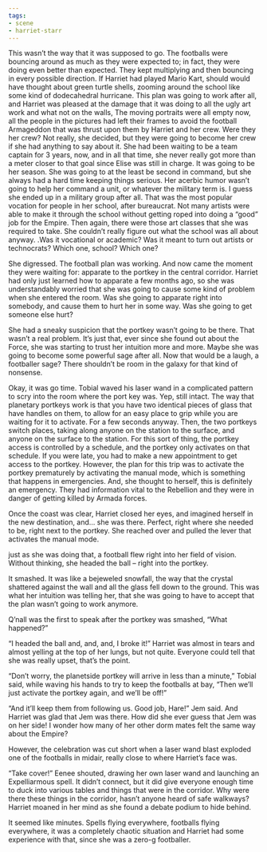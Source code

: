 ```yaml
---
tags:
- scene
- harriet-starr
---
```


This wasn’t the way that it was supposed to go. The footballs were
bouncing around as much as they were expected to; in fact, they were
doing even better than expected. They kept multiplying and then bouncing
in every possible direction. If Harriet had played Mario Kart, should
would have thought about green turtle shells, zooming around the school
like some kind of dodecahedral hurricane. This plan was going to work
after all, and Harriet was pleased at the damage that it was doing to
all the ugly art work and what not on the walls, The moving portraits
were all empty now, all the people in the pictures had left their frames
to avoid the football Armageddon that was thrust upon them by Harriet
and her crew. Were they her crew? Not really, she decided, but they were
going to become her crew if she had anything to say about it. She had
been waiting to be a team captain for 3 years, now, and in all that
time, she never really got more than a meter closer to that goal since
Elise was still in charge. It was going to be her season. She was going
to at the least be second in command, but she always had a hard time
keeping things serious. Her acerbic humor wasn’t going to help her
command a unit, or whatever the military term is. I guess she ended up
in a military group after all. That was the most popular vocation for
people in her school, after bureaucrat. Not many artists were able to
make it through the school without getting roped into doing a “good” job
for the Empire. Then again, there were those art classes that she was
required to take. She couldn’t really figure out what the school was all
about anyway. .Was it vocational or academic? Was it meant to turn out
artists or technocrats? Which one, school? Which one?

She digressed. The football plan was working. And now came the moment
they were waiting for: apparate to the portkey in the central corridor.
Harriet had only just learned how to apparate a few months ago, so she
was understandably worried that she was going to cause some kind of
problem when she entered the room. Was she going to apparate right into
somebody, and cause them to hurt her in some way. Was she going to get
someone else hurt?

She had a sneaky suspicion that the portkey wasn’t going to be there.
That wasn’t a real problem. It’s just that, ever since she found out
about the Force, she was starting to trust her intuition more and more.
Maybe she was going to become some powerful sage after all. Now that
would be a laugh, a footballer sage? There shouldn’t be room in the
galaxy for that kind of nonsense.

Okay, it was go time. Tobial waved his laser wand in a complicated
pattern to scry into the room where the port key was. Yep, still intact.
The way that planetary portkeys work is that you have two identical
pieces of glass that have handles on them, to allow for an easy place to
grip while you are waiting for it to activate. For a few seconds anyway.
Then, the two portkeys switch places, taking along anyone on the station
to the surface, and anyone on the surface to the station. For this sort
of thing, the portkey access is controlled by a schedule, and the
portkey only activates on that schedule. If you were late, you had to
make a new appointment to get access to the portkey. However, the plan
for this trip was to activate the portkey prematurely by activating the
manual mode, which is something that happens in emergencies. And, she
thought to herself, this is definitely an emergency. They had
information vital to the Rebellion and they were in danger of getting
killed by Armada forces.

Once the coast was clear, Harriet closed her eyes, and imagined herself
in the new destination, and… she was there. Perfect, right where she
needed to be, right next to the portkey. She reached over and pulled the
lever that activates the manual mode.

just as she was doing that, a football flew right into her field of
vision. Without thinking, she headed the ball – right into the portkey.

It smashed. It was like a bejeweled snowfall, the way that the crystal
shattered against the wall and all the glass fell down to the ground.
This was what her intuition was telling her, that she was going to have
to accept that the plan wasn’t going to work anymore.

Q’nall was the first to speak after the portkey was smashed, “What
happened?”

“I headed the ball and, and, and, I broke it!” Harriet was almost in
tears and almost yelling at the top of her lungs, but not quite.
Everyone could tell that she was really upset, that’s the point.

“Don’t worry, the planetside portkey will arrive in less than a minute,”
Tobial said, while waving his hands to try to keep the footballs at bay,
“Then we’ll just activate the portkey again, and we’ll be off!”

“And it’ll keep them from following us. Good job, Hare!” Jem said. And
Harriet was glad that Jem was there. How did she ever guess that Jem was
on her side! I wonder how many of her other dorm mates felt the same way
about the Empire?

However, the celebration was cut short when a laser wand blast exploded
one of the footballs in midair, really close to where Harriet’s face
was.

“Take cover!” Eenee shouted, drawing her own laser wand and launching an
Expelliarmous spell. It didn’t connect, but it did give everyone enough
time to duck into various tables and things that were in the corridor.
Why were there these things in the corridor, hasn’t anyone heard of safe
walkways? Harriet moaned in her mind as she found a debate podium to
hide behind.

It seemed like minutes. Spells flying everywhere, footballs flying
everywhere, it was a completely chaotic situation and Harriet had some
experience with that, since she was a zero-g footballer.
